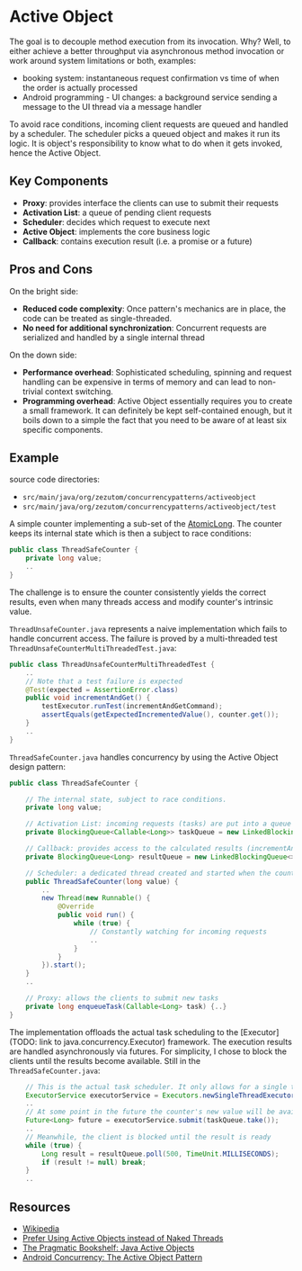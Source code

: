 # Active Object

The goal is to decouple method execution from its invocation. Why? Well, to either achieve
a better throughput via asynchronous method invocation or work around system limitations or both, examples:
- booking system: instantaneous request confirmation vs time of when the order is actually processed
- Android programming - UI changes: a background service sending a message to the UI thread via a message handler

To avoid race conditions, incoming client requests are queued and handled by a scheduler.
The scheduler picks a queued object and makes it run its logic. It is object's responsibility
to know what to do when it gets invoked, hence the Active Object.

## Key Components
- __Proxy__: provides interface the clients can use to submit their requests
- __Activation List__: a queue of pending client requests
- __Scheduler__: decides which request to execute next
- __Active Object__: implements the core business logic
- __Callback__: contains execution result (i.e. a promise or a future)

## Pros and Cons
On the bright side:
- __Reduced code complexity__: Once pattern's mechanics are in place, the code can be treated as single-threaded.
- __No need for additional synchronization__: Concurrent requests are serialized and handled by a single internal thread

On the down side:
- __Performance overhead__: Sophisticated scheduling, spinning and request handling can be expensive in terms of memory and can lead to non-trivial context switching.
- __Programming overhead__: Active Object essentially requires you to create a small framework. It can definitely be kept self-contained enough, but it boils down to a simple the fact that you need to be aware of at least six specific components.

## Example
source code directories:
- `src/main/java/org/zezutom/concurrencypatterns/activeobject`
- `src/main/java/org/zezutom/concurrencypatterns/activeobject/test`

A simple counter implementing a sub-set of the [AtomicLong](http://docs.oracle.com/javase/7/docs/api/java/util/concurrent/atomic/AtomicLong.html).
The counter keeps its internal state which is then a subject to race conditions:
```java
public class ThreadSafeCounter {
    private long value;
    ..
}
```
The challenge is to ensure the counter consistently yields the correct results, even when many
threads access and modify counter's intrinsic value.

`ThreadUnsafeCounter.java` represents a naive implementation which fails to handle concurrent access.
The failure is proved by a multi-threaded test `ThreadUnsafeCounterMultiThreadedTest.java`:

```java
public class ThreadUnsafeCounterMultiThreadedTest {
    ..
    // Note that a test failure is expected
    @Test(expected = AssertionError.class)
    public void incrementAndGet() {
        testExecutor.runTest(incrementAndGetCommand);
        assertEquals(getExpectedIncrementedValue(), counter.get());
    }
    ..
}
```

`ThreadSafeCounter.java` handles concurrency by using the Active Object design pattern:

```java
public class ThreadSafeCounter {

    // The internal state, subject to race conditions.
    private long value;

    // Activation List: incoming requests (tasks) are put into a queue
    private BlockingQueue<Callable<Long>> taskQueue = new LinkedBlockingQueue<>();

    // Callback: provides access to the calculated results (incrementAndGet, etc.)
    private BlockingQueue<Long> resultQueue = new LinkedBlockingQueue<>();

    // Scheduler: a dedicated thread created and started when the counter gets instantiated
    public ThreadSafeCounter(long value) {
        ..
        new Thread(new Runnable() {
            @Override
            public void run() {
                while (true) {
                    // Constantly watching for incoming requests
                    ..
                }
            }
        }).start();
    }
    ..

    // Proxy: allows the clients to submit new tasks
    private long enqueueTask(Callable<Long> task) {..}
}
```

The implementation offloads the actual task scheduling to the [Executor](TODO: link to java.concurrency.Executor) framework.
The execution results are handled asynchronously via futures. For simplicity, I chose to block
the clients until the results become available. Still in the `ThreadSafeCounter.java`:

```java
    // This is the actual task scheduler. It only allows for a single task at a time.
    ExecutorService executorService = Executors.newSingleThreadExecutor();
    ..
    // At some point in the future the counter's new value will be available
    Future<Long> future = executorService.submit(taskQueue.take());
    ..
    // Meanwhile, the client is blocked until the result is ready
    while (true) {
        Long result = resultQueue.poll(500, TimeUnit.MILLISECONDS);
        if (result != null) break;
    }
    ..
```

## Resources
- [Wikipedia](http://en.wikipedia.org/wiki/Active_object)
- [Prefer Using Active Objects instead of Naked Threads](http://www.drdobbs.com/parallel/prefer-using-active-objects-instead-of-n/225700095)
- [The Pragmatic Bookshelf: Java Active Objects](http://pragprog.com/magazines/2013-05/java-active-objects)
- [Android Concurrency: The Active Object Pattern](http://www.dre.vanderbilt.edu/~schmidt/cs282/PDFs/6-Concurrency-and-Synchronization-part9.pdf)









